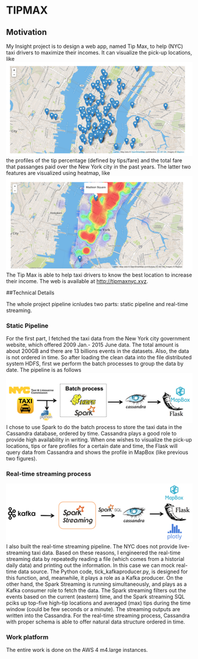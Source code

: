 # TIPMAX

## Motivation

My Insight project is to design a web app, named Tip Max, to help (NYC) taxi drivers to maximize their incomes. It can visualize the pick-up locations, like ![](figures/fig1.png) the profiles of the tip percentage (defined by tips/fare) 
and the total fare that passanges paid over the New York city in the past years. The latter two features are visualized using heatmap, like ![](figures/fig2.png)The Tip Max is able to help taxi drivers to know the best location to increase their income. The web is available at http://tipmaxnyc.xyz.


##Technical Details

The whole project pipeline icnludes two parts: static pipeline and real-time streaming.

### Static Pipeline

For the first part, I fetched the taxi data from the New York city government website, which offered 2009 Jan.- 2015 June data. The total amount is about 200GB and there are 13 billions events in the datasets. Also, the data is not ordered in time. So after loading the clean data into the file distributed system HDFS, first we perform the batch processes to group the data by date. The pipeline is as follows ![](figures/fig3.png)
I chose to use Spark to do the batch process to store the taxi data in the Cassandra database, ordered by time. Cassandra plays a good role to provide high availability in writing. When one wishes to visualize the pick-up locations, tips or fare profiles for a certain date and time, the Flask will query data from Cassandra and shows the profile in MapBox (like previous two figures).

### Real-time streaming process 

![](figures/fig4.png)
I also built the real-time streaming pipeline. The NYC does not provide live-streaming taxi data. Based on these reasons, I engineered the real-time streaming data by repeatedly reading a file (which comes from a historial daily data) and printing out the information. In this case we can mock real-time data source. The Python code, tick_kafkaproducer.py, is designed for this function, and, meanwhile, it plays a role as a Kafka producer. On the other hand, the Spark Streaming is running simultaneously, and plays as a Kafka consumer role to fetch the data. The Spark streaming filters out the events based on the current (eastern) time, and the Spark streaming SQL pciks up top-five high-tip locations and averaged (max) tips during the time window (could be few seconds or a minute). The streaming outputs are written into the Cassandra. For the real-time streaming process, Cassandra with proper schema is able to offer natural data structure ordered in time.

### Work platform
The entire work is done on the AWS 4 m4.large instances.
